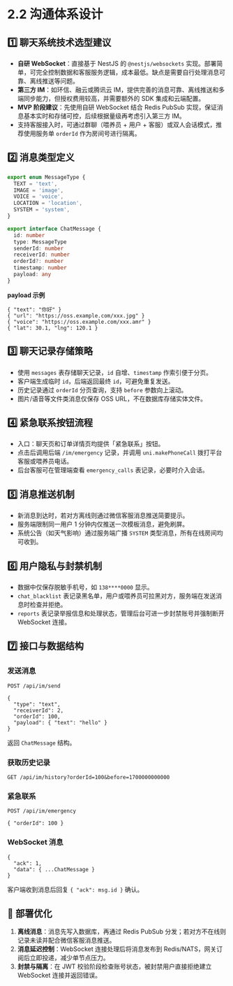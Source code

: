 # 2.2 沟通体系设计

## 1️⃣ 聊天系统技术选型建议

- **自研 WebSocket**：直接基于 NestJS 的 `@nestjs/websockets` 实现。部署简单，可完全控制数据和客服服务逻辑，成本最低。缺点是需要自行处理消息可靠、离线推送等问题。
- **第三方 IM**：如环信、融云或腾讯云 IM，提供完善的消息可靠、离线推送和多端同步能力，但授权费用较高，并需要额外的 SDK 集成和云端配置。
- **MVP 阶段建议**：先使用自研 WebSocket 结合 Redis PubSub 实现，保证消息基本实时和存储可控，后续根据量级再考虑引入第三方 IM。
- 支持客服接入时，可通过群聊（喂养员 + 用户 + 客服）或双人会话模式，推荐使用服务单 `orderId` 作为房间号进行隔离。

## 2️⃣ 消息类型定义

```typescript
export enum MessageType {
  TEXT = 'text',
  IMAGE = 'image',
  VOICE = 'voice',
  LOCATION = 'location',
  SYSTEM = 'system',
}

export interface ChatMessage {
  id: number
  type: MessageType
  senderId: number
  receiverId: number
  orderId?: number
  timestamp: number
  payload: any
}
```

**payload 示例**

```json5
{ "text": "你好" }
{ "url": "https://oss.example.com/xxx.jpg" }
{ "voice": "https://oss.example.com/xxx.amr" }
{ "lat": 30.1, "lng": 120.1 }
```

## 3️⃣ 聊天记录存储策略

- 使用 `messages` 表存储聊天记录，`id` 自增、`timestamp` 作索引便于分页。
- 客户端生成临时 `id`，后端返回最终 `id`，可避免重复发送。
- 历史记录通过 `orderId` 分页查询，支持 `before` 参数向上滚动。
- 图片/语音等文件类消息仅保存 OSS URL，不在数据库存储实体文件。

## 4️⃣ 紧急联系按钮流程

- 入口：聊天页和订单详情页均提供「紧急联系」按钮。
- 点击后调用后端 `/im/emergency` 记录，并调用 `uni.makePhoneCall` 拨打平台客服或喂养员电话。
- 后台客服可在管理端查看 `emergency_calls` 表记录，必要时介入会话。

## 5️⃣ 消息推送机制

- 新消息到达时，若对方离线则通过微信客服消息推送简要提示。
- 服务端限制同一用户 1 分钟内仅推送一次模板消息，避免刷屏。
- 系统公告（如天气影响）通过服务端广播 `SYSTEM` 类型消息，所有在线房间均可收到。

## 6️⃣ 用户隐私与封禁机制

- 数据中仅保存脱敏手机号，如 `138****0000` 显示。
- `chat_blacklist` 表记录黑名单，用户或喂养员可拉黑对方，服务端在发送消息时检查并拒绝。
- `reports` 表记录举报信息和处理状态，管理后台可进一步封禁账号并强制断开 WebSocket 连接。

## 7️⃣ 接口与数据结构

### 发送消息
`POST /api/im/send`
```json5
{
  "type": "text",
  "receiverId": 2,
  "orderId": 100,
  "payload": { "text": "hello" }
}
```
返回 `ChatMessage` 结构。

### 获取历史记录
`GET /api/im/history?orderId=100&before=1700000000000`

### 紧急联系
`POST /api/im/emergency`
```json5
{ "orderId": 100 }
```

### WebSocket 消息
```json5
{
  "ack": 1,
  "data": { ...ChatMessage }
}
```
客户端收到消息后回复 `{ "ack": msg.id }` 确认。

## 🔧 部署优化

1. **离线消息**：消息先写入数据库，再通过 Redis PubSub 分发；若对方不在线则记录未读并配合微信客服消息推送。
2. **消息延迟控制**：WebSocket 连接处理后将消息发布到 Redis/NATS，网关订阅后立即投递，减少单节点压力。
3. **封禁与隔离**：在 JWT 校验阶段检查账号状态，被封禁用户直接拒绝建立 WebSocket 连接并返回错误。
